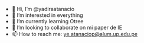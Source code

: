 - 👋 Hi, I’m @yadiraatanacio
- 👀 I’m interested in everything
- 🌱 I’m currently learning Otree
- 💞️ I’m looking to collaborate on mi paper de IE
- 📫 How to reach me: ye.atanaciop@alum.up.edu.pe

<!---
yadiraatanacio/yadiraatanacio is a ✨ special ✨ repository because its `README.md` (this file) appears on your GitHub profile.
You can click the Preview link to take a look at your changes.
--->
